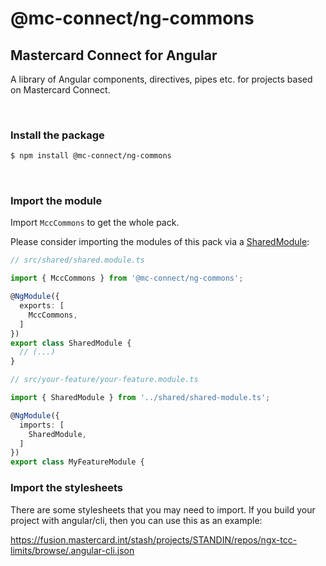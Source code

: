 # @mc-connect/ng-commons
## Mastercard Connect for Angular

A library of Angular components, directives, pipes etc. for projects based on Mastercard Connect.

&nbsp;
### Install the package

```sh
$ npm install @mc-connect/ng-commons
```

&nbsp;
### Import the module

Import `MccCommons` to get the whole pack.

Please consider importing the modules of this pack via a [SharedModule](https://angular.io/styleguide#!#04-10):

```ts
// src/shared/shared.module.ts

import { MccCommons } from '@mc-connect/ng-commons';

@NgModule({
  exports: [
    MccCommons,
  ]
})
export class SharedModule {
  // (...)
}

// src/your-feature/your-feature.module.ts

import { SharedModule } from '../shared/shared-module.ts';

@NgModule({
  imports: [
    SharedModule,
  ]
})
export class MyFeatureModule {
```

### Import the stylesheets

There are some stylesheets that you may need to import. If you build your project with angular/cli, then you can use this as an example:

https://fusion.mastercard.int/stash/projects/STANDIN/repos/ngx-tcc-limits/browse/.angular-cli.json
